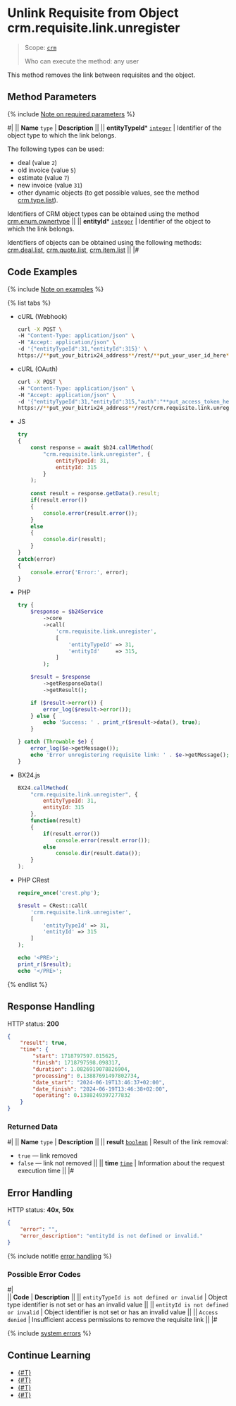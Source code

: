 # Unlink Requisite from Object crm.requisite.link.unregister

> Scope: [`crm`](../../../scopes/permissions.md)
>
> Who can execute the method: any user

This method removes the link between requisites and the object.

## Method Parameters

{% include [Note on required parameters](../../../../_includes/required.md) %}

#|
|| **Name**
`type` | **Description** ||
|| **entityTypeId***
[`integer`](../../../data-types.md) | Identifier of the object type to which the link belongs.

The following types can be used:
- deal (value `2`)
- old invoice (value `5`)
- estimate (value `7`)
- new invoice (value `31`)
- other dynamic objects (to get possible values, see the method [crm.type.list](../../universal/user-defined-object-types/crm-type-list.md)).

Identifiers of CRM object types can be obtained using the method [crm.enum.ownertype](../../auxiliary/enum/crm-enum-owner-type.md) 
||
|| **entityId***
[`integer`](../../../data-types.md) | Identifier of the object to which the link belongs. 

Identifiers of objects can be obtained using the following methods: [crm.deal.list](../../deals/crm-deal-list.md), [crm.quote.list](../../quote/crm-quote-list.md), [crm.item.list](../../universal/crm-item-list.md) ||
|#

## Code Examples

{% include [Note on examples](../../../../_includes/examples.md) %}

{% list tabs %}

- cURL (Webhook)

    ```bash
    curl -X POST \
    -H "Content-Type: application/json" \
    -H "Accept: application/json" \
    -d '{"entityTypeId":31,"entityId":315}' \
    https://**put_your_bitrix24_address**/rest/**put_your_user_id_here**/**put_your_webhook_here**/crm.requisite.link.unregister
    ```

- cURL (OAuth)

    ```bash
    curl -X POST \
    -H "Content-Type: application/json" \
    -H "Accept: application/json" \
    -d '{"entityTypeId":31,"entityId":315,"auth":"**put_access_token_here**"}' \
    https://**put_your_bitrix24_address**/rest/crm.requisite.link.unregister
    ```

- JS

    ```js
    try
    {
    	const response = await $b24.callMethod(
    		"crm.requisite.link.unregister", {
    			entityTypeId: 31,
    			entityId: 315
    		}
    	);
    	
    	const result = response.getData().result;
    	if(result.error())
    	{
    		console.error(result.error());
    	}
    	else
    	{
    		console.dir(result);
    	}
    }
    catch(error)
    {
    	console.error('Error:', error);
    }
    ```

- PHP

    ```php
    try {
        $response = $b24Service
            ->core
            ->call(
                'crm.requisite.link.unregister',
                [
                    'entityTypeId' => 31,
                    'entityId'     => 315,
                ]
            );
    
        $result = $response
            ->getResponseData()
            ->getResult();
    
        if ($result->error()) {
            error_log($result->error());
        } else {
            echo 'Success: ' . print_r($result->data(), true);
        }
    
    } catch (Throwable $e) {
        error_log($e->getMessage());
        echo 'Error unregistering requisite link: ' . $e->getMessage();
    }
    ```

- BX24.js

    ```js
    BX24.callMethod(
        "crm.requisite.link.unregister", {
            entityTypeId: 31,
            entityId: 315
        },
        function(result)
        {
            if(result.error())
                console.error(result.error());
            else
                console.dir(result.data());
        }
    );
    ```

- PHP CRest

    ```php
    require_once('crest.php');

    $result = CRest::call(
        'crm.requisite.link.unregister',
        [
            'entityTypeId' => 31,
            'entityId' => 315
        ]
    );

    echo '<PRE>';
    print_r($result);
    echo '</PRE>';
    ```

{% endlist %}

## Response Handling

HTTP status: **200**

```json
{
    "result": true,
    "time": {
        "start": 1718797597.015625,
        "finish": 1718797598.098317,
        "duration": 1.0826919078826904,
        "processing": 0.13887691497802734,
        "date_start": "2024-06-19T13:46:37+02:00",
        "date_finish": "2024-06-19T13:46:38+02:00",
        "operating": 0.1388249397277832
    }
}
```

### Returned Data

#|
|| **Name**
`type` | **Description** ||
|| **result**
[`boolean`](../../../data-types.md) | Result of the link removal:
- `true` — link removed
- `false` — link not removed
||
|| **time**
[`time`](../../../data-types.md) | Information about the request execution time ||
|#

## Error Handling

HTTP status: **40x**, **50x**

```json
{
    "error": "",
    "error_description": "entityId is not defined or invalid."
}
```

{% include notitle [error handling](../../../../_includes/error-info.md) %}

### Possible Error Codes

#|  
|| **Code** | **Description** ||
|| `entityTypeId is not defined or invalid` | Object type identifier is not set or has an invalid value ||
|| `entityId is not defined or invalid` | Object identifier is not set or has an invalid value ||
|| `Access denied` | Insufficient access permissions to remove the requisite link ||
|#

{% include [system errors](../../../../_includes/system-errors.md) %}

## Continue Learning

- [{#T}](./crm-requisite-link-register.md)
- [{#T}](./crm-requisite-link-get.md)
- [{#T}](./crm-requisite-link-list.md)
- [{#T}](./crm-requisite-link-fields.md)